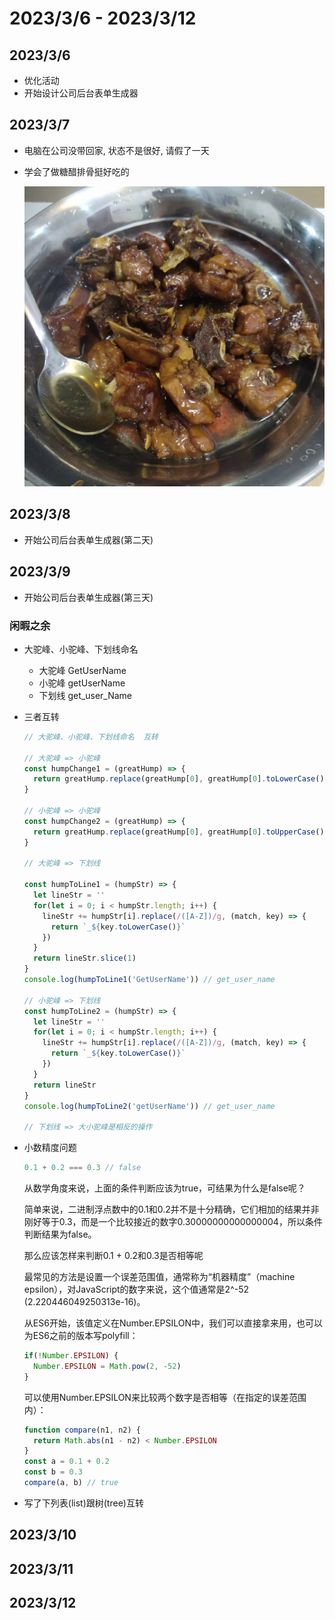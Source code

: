 # 2023/3/6 - 2023/3/12


## 2023/3/6
- 优化活动
- 开始设计公司后台表单生成器


## 2023/3/7
- 电脑在公司没带回家, 状态不是很好, 请假了一天

- 学会了做糖醋排骨挺好吃的

  ![image-20230308153649480](./assets/image-20230308153649480.png)
## 2023/3/8
- 开始公司后台表单生成器(第二天)
## 2023/3/9
- 开始公司后台表单生成器(第三天)
### 闲暇之余

- 大驼峰、小驼峰、下划线命名

  - 大驼峰  GetUserName
  - 小驼峰 getUserName
  - 下划线 get_user_Name

- 三者互转

  ```js
  // 大驼峰、小驼峰、下划线命名  互转
  
  // 大驼峰 => 小驼峰
  const humpChange1 = (greatHump) => {
    return greatHump.replace(greatHump[0], greatHump[0].toLowerCase())
  }
  
  // 小驼峰 => 小驼峰
  const humpChange2 = (greatHump) => {
    return greatHump.replace(greatHump[0], greatHump[0].toUpperCase())
  }
  
  // 大驼峰 => 下划线
  
  const humpToLine1 = (humpStr) => {
    let lineStr = ''
    for(let i = 0; i < humpStr.length; i++) {
      lineStr += humpStr[i].replace(/([A-Z])/g, (match, key) => {
        return `_${key.toLowerCase()}`
      })
    }
    return lineStr.slice(1)
  }
  console.log(humpToLine1('GetUserName')) // get_user_name
  
  // 小驼峰 => 下划线
  const humpToLine2 = (humpStr) => {
    let lineStr = ''
    for(let i = 0; i < humpStr.length; i++) {
      lineStr += humpStr[i].replace(/([A-Z])/g, (match, key) => {
        return `_${key.toLowerCase()}`
      })
    }
    return lineStr
  }
  console.log(humpToLine2('getUserName')) // get_user_name
  
  // 下划线 => 大小驼峰是相反的操作
  ```

- 小数精度问题

  ```js
  0.1 + 0.2 === 0.3 // false
  ```

  从数学角度来说，上面的条件判断应该为true，可结果为什么是false呢？

  简单来说，二进制浮点数中的0.1和0.2并不是十分精确，它们相加的结果并非刚好等于0.3，而是一个比较接近的数字0.30000000000000004，所以条件判断结果为false。

  那么应该怎样来判断0.1 + 0.2和0.3是否相等呢

  最常见的方法是设置一个误差范围值，通常称为“机器精度”（machine epsilon），对JavaScript的数字来说，这个值通常是2^-52 (2.220446049250313e-16)。

  从ES6开始，该值定义在Number.EPSILON中，我们可以直接拿来用，也可以为ES6之前的版本写polyfill：

  ```js
  if(!Number.EPSILON) {
    Number.EPSILON = Math.pow(2, -52)
  }
  ```

  可以使用Number.EPSILON来比较两个数字是否相等（在指定的误差范围内）：

  ```js
  function compare(n1, n2) {
    return Math.abs(n1 - n2) < Number.EPSILON
  }
  const a = 0.1 + 0.2
  const b = 0.3
  compare(a, b) // true
  ```
- 写了下列表(list)跟树(tree)互转


## 2023/3/10

## 2023/3/11
## 2023/3/12